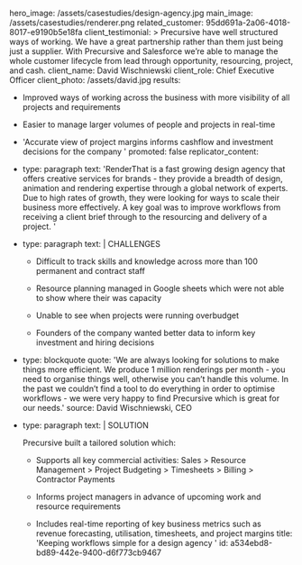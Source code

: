 hero_image: /assets/casestudies/design-agency.jpg
main_image: /assets/casestudies/renderer.png
related_customer: 95dd691a-2a06-4018-8017-e9190b5e18fa
client_testimonial: >
  Precursive have well structured ways of working. We have a great partnership rather than them just
  being just a supplier. With Precursive and Salesforce we’re able to manage the whole customer
  lifecycle from lead through opportunity, resourcing, project, and cash.
client_name: David Wischniewski
client_role: Chief Executive Officer
client_photo: /assets/david.jpg
results:
  - Improved ways of working across the business with more visibility of all projects and requirements
  - Easier to manage larger volumes of people and projects in real-time
  - 'Accurate view of project margins informs cashflow and investment decisions for the company '
promoted: false
replicator_content:
  - 
    type: paragraph
    text: 'RenderThat is a fast growing design agency that offers creative services for brands - they provide a breadth of design, animation and rendering expertise through a global network of experts. Due to high rates of growth, they were looking for ways to scale their business more effectively. A key goal was to improve workflows from receiving a client brief through to the resourcing and delivery of a project.  '
  - 
    type: paragraph
    text: |
      CHALLENGES
      
      + Difficult to track skills and knowledge across more than 100 permanent and contract staff
      
      + Resource planning managed in Google sheets which were not able to show where their was capacity
      
      + Unable to see when projects were running overbudget
      
      + Founders of the company wanted better data to inform key investment and hiring decisions
  - 
    type: blockquote
    quote: 'We are always looking for solutions to make things more efficient. We produce 1 million renderings per month - you need to organise things well, otherwise you can’t handle this volume. In the past we couldn’t find a tool to do everything in order to optimise workflows - we were very happy to find Precursive which is great for our needs.'
    source: David Wischniewski, CEO
  - 
    type: paragraph
    text: |
      SOLUTION
      
      Precursive built a tailored solution which:
      
      + Supports all key commercial activities: Sales > Resource Management > Project Budgeting > Timesheets > Billing > Contractor Payments
      
      + Informs project managers in advance of upcoming work and resource requirements
      
      + Includes real-time reporting of key business metrics such as revenue forecasting, utilisation, timesheets, and project margins
title: 'Keeping workflows simple for a design agency '
id: a534ebd8-bd89-442e-9400-d6f773cb9467
